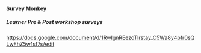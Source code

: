 #### Survey Monkey

##### Learner Pre & Post workshop surveys

https://docs.google.com/document/d/1RwIgnREezoTlrstay_C5Wa8y4pfr0sQLwFhZ5w1sf7s/edit
